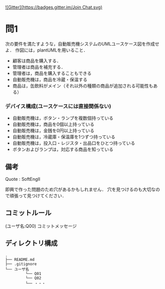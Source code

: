 [![Gitter](https://badges.gitter.im/Join Chat.svg)](https://gitter.im/MaxMEllon/plantUML-recture)

# 問1

次の要件を満たすような，自動販売機システムのUMLユースケース図を作成せよ．
作図には，plantUMLを用いること．

- 顧客は商品を購入する．
- 管理者は商品を補充する．
- 管理者は，商品を購入することもできる
- 自動販売機は，商品を冷蔵・保温する
- 商品は，缶飲料がメイン（それ以外の種類の商品が追加される可能性もある）


### デバイス構成(ユースケースには直接関係ない)

- 自動販売機は，ボタン・ランプを複数個持っている
- 自動販売機は，商品を0個以上持っている
- 自動販売機は，金銭を0円以上持っている
- 自動販売機は，冷蔵庫・保温庫を1つずつ持っている
- 自動販売機は，投入口・レジスタ・出品口をひとつ持っている
- ボタンおよびランプは，対応する商品を知っている

## 備考

Quote : SoftEngII

即興で作った問題のため穴があるかもしれません．
穴を見つけるのも大切なので頑張って見つけてください．

## コミットルール

(ユーザ名:Q00) コミットメッセージ

## ディレクトリ構成

```
.
├── README.md
├── .gitignore
└── ユーザ名
         └── Q01
         └── Q02
         └── ・・・
```


